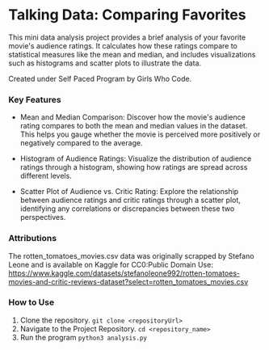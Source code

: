 # Talking Data: Comparing Favorites
This mini data analysis project provides a brief analysis of your favorite movie's audience ratings. It calculates how these ratings compare to statistical measures like the mean and median, and includes visualizations such as histograms and scatter plots to illustrate the data.


Created under Self Paced Program by Girls Who Code.

### Key Features
- Mean and Median Comparison: Discover how the movie's audience rating compares to both the mean and median values in the dataset. This helps you gauge whether the movie is perceived more positively or negatively compared to the average.
- Histogram of Audience Ratings: Visualize the distribution of audience ratings through a histogram, showing how ratings are spread across different levels.

- Scatter Plot of Audience vs. Critic Rating: Explore the relationship between audience ratings and critic ratings through a scatter plot, identifying any correlations or discrepancies between these two perspectives.

###  Attributions
The rotten_tomatoes_movies.csv data was originally scrapped by Stefano Leone and is available on Kaggle for CC0:Public Domain Use: https://www.kaggle.com/datasets/stefanoleone992/rotten-tomatoes-movies-and-critic-reviews-dataset?select=rotten_tomatoes_movies.csv

### How to Use
1. Clone the repository.
   ```git clone <repositoryUrl>```
2. Navigate to the Project Repository.
   ```cd <repository_name>```
3. Run the program 
   ```python3 analysis.py```

